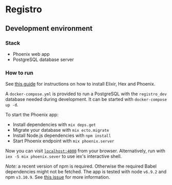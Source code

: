 # Registro

## Development environment

### Stack

  * Phoenix web app
  * PostgreSQL database server

### How to run

See [this guide](http://www.phoenixframework.org/docs/installation) for instructions on how to install Elixir, Hex and Phoenix.

A `docker-compose.yml` is provided to run a PostgreSQL with the `registro_dev` database needed during development. It can be started with `docker-compose up -d`.

To start the Phoenix app:

  * Install dependencies with `mix deps.get`
  * Migrate your database with `mix ecto.migrate`
  * Install Node.js dependencies with `npm install`
  * Start Phoenix endpoint with `mix phoenix.server`

Now you can visit [`localhost:4000`](http://localhost:4000) from your browser.
Alternatively, run with `iex -S mix phoenix.sever` to use iex's interactive shell.

*Note:* a recent version of npm is required. Otherwise the required Babel dependencies might not be fetched. The app is tested with node `v6.9.2` and npm `v3.10.9`. See [this issue](https://github.com/phoenixframework/phoenix/issues/1410) for more information.
